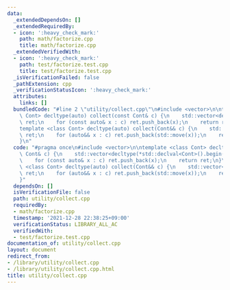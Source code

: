 ```yaml
---
data:
  _extendedDependsOn: []
  _extendedRequiredBy:
  - icon: ':heavy_check_mark:'
    path: math/factorize.cpp
    title: math/factorize.cpp
  _extendedVerifiedWith:
  - icon: ':heavy_check_mark:'
    path: test/factorize.test.cpp
    title: test/factorize.test.cpp
  _isVerificationFailed: false
  _pathExtension: cpp
  _verificationStatusIcon: ':heavy_check_mark:'
  attributes:
    links: []
  bundledCode: "#line 2 \"utility/collect.cpp\"\n#include <vector>\n\ntemplate <class\
    \ Cont> decltype(auto) collect(const Cont& c) {\n    std::vector<decltype(*std::declval<Cont>().begin())>\
    \ ret;\n    for (const auto& x : c) ret.push_back(x);\n    return ret;\n}\n\n\
    template <class Cont> decltype(auto) collect(Cont&& c) {\n    std::vector<decltype(*std::declval<Cont>().begin())>\
    \ ret;\n    for (auto&& x : c) ret.push_back(std::move(x));\n    return ret;\n\
    }\n"
  code: "#pragma once\n#include <vector>\n\ntemplate <class Cont> decltype(auto) collect(const\
    \ Cont& c) {\n    std::vector<decltype(*std::declval<Cont>().begin())> ret;\n\
    \    for (const auto& x : c) ret.push_back(x);\n    return ret;\n}\n\ntemplate\
    \ <class Cont> decltype(auto) collect(Cont&& c) {\n    std::vector<decltype(*std::declval<Cont>().begin())>\
    \ ret;\n    for (auto&& x : c) ret.push_back(std::move(x));\n    return ret;\n\
    }"
  dependsOn: []
  isVerificationFile: false
  path: utility/collect.cpp
  requiredBy:
  - math/factorize.cpp
  timestamp: '2021-12-28 22:38:25+09:00'
  verificationStatus: LIBRARY_ALL_AC
  verifiedWith:
  - test/factorize.test.cpp
documentation_of: utility/collect.cpp
layout: document
redirect_from:
- /library/utility/collect.cpp
- /library/utility/collect.cpp.html
title: utility/collect.cpp
---
```

